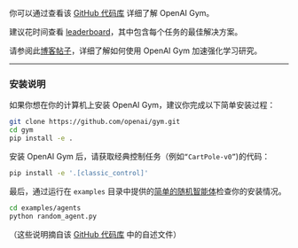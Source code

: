 你可以通过查看该 [GitHub 代码库](https://github.com/openai/gym.git) 详细了解 OpenAI Gym。

建议花时间查看 [leaderboard](https://github.com/openai/gym/wiki/Leaderboard)，其中包含每个任务的最佳解决方案。

请参阅此[博客帖子](https://blog.openai.com/openai-gym-beta/)，详细了解如何使用 OpenAI Gym 加速强化学习研究。

---
### 安装说明

如果你想在你的计算机上安装 OpenAI Gym，建议你完成以下简单安装过程：

``` bash
git clone https://github.com/openai/gym.git
cd gym
pip install -e .
```

安装 OpenAI Gym 后，请获取经典控制任务（例如`“CartPole-v0”`)的代码：

``` bash
pip install -e '.[classic_control]'
```

最后，通过运行在 `examples` 目录中提供的[简单的随机智能体](https://github.com/openai/gym/blob/master/examples/agents/random_agent.py)检查你的安装情况。

``` bash
cd examples/agents
python random_agent.py
```

（这些说明摘自该 [GitHub 代码库](https://github.com/openai/gym) 中的自述文件）